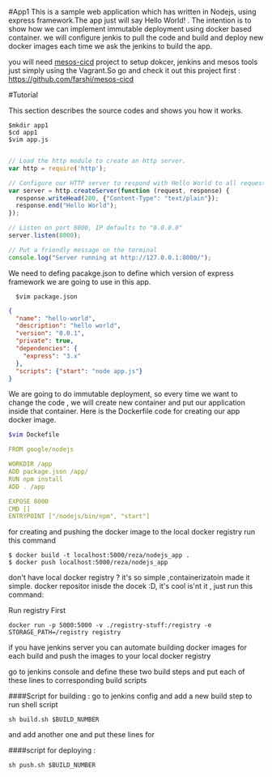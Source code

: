 #App1
This is a sample web application which has written in Nodejs, using express framework.The app  just will say Hello World! . The intention is to show how we can implement immutable deployment using docker based container. we will configure jenkis to pull the code and build and deploy new docker images each time we ask the jenkins to build the app.

you will need [mesos-cicd](https://github.com/farshi/mesos-cicd) project to  setup dokcer, jenkins and mesos tools just simply using the Vagrant.So go and check it out this project first : https://github.com/farshi/mesos-cicd



#Tutorial

This section describes the source codes and shows you how it works.
```shell
$mkdir app1
$cd app1
$vim app.js
```


```javascript

// Load the http module to create an http server.
var http = require('http');

// Configure our HTTP server to respond with Hello World to all requests.
var server = http.createServer(function (request, response) {
  response.writeHead(200, {"Content-Type": "text/plain"});
  response.end("Hello World");
});

// Listen on port 8000, IP defaults to "0.0.0.0"
server.listen(8000);

// Put a friendly message on the terminal
console.log("Server running at http://127.0.0.1:8000/");
```


We need to defing pacakge.json to define which version of express framework we are going to use in this app.
```shell
  $vim package.json
```


```json
{
  "name": "hello-world",
  "description": "hello world",
  "version": "0.0.1",
  "private": true,
  "dependencies": {
    "express": "3.x"
  },
  "scripts": {"start": "node app.js"}
}

```

We are going to do immutable deployment, so every time we want to change the code , we will create new container and put our application inside that container. Here is the Dockerfile code for creating our app docker image.
```bash
$vim Dockefile
```
```yaml
FROM google/nodejs

WORKDIR /app
ADD package.json /app/
RUN npm install
ADD . /app

EXPOSE 8000
CMD []
ENTRYPOINT ["/nodejs/bin/npm", "start"]
```
for creating and pushing the docker image to the local docker registry run this command

```shell
$ docker build -t localhost:5000/reza/nodejs_app .
$ docker push localhost:5000/reza/nodejs_app
```
don't have local docker registry ? it's so simple ,containerizatoin made it simple. docker repositor inisde the docek :D, it's cool is'nt it , just run this command:

Run registry First

```shell
docker run -p 5000:5000 -v ./registry-stuff:/registry -e STORAGE_PATH=/registry registry
```

if you have jenkins server you can automate building docker images for each build and push the images to your local docker registry

go to jenkins console and define these two build steps and put each of these lines to corresponding build scripts

####Script for building  :
go to jenkins config and add a new build step to run shell script

```shell
sh build.sh $BUILD_NUMBER
```
and  add another one and put these lines for

####script for deploying :
```shell
sh push.sh $BUILD_NUMBER
```
